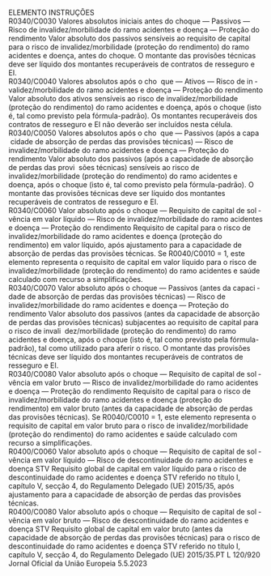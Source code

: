  
ELEMENTO  INSTRUÇÕES  
R0340/C0030  Valores absolutos iniciais antes 
do choque — Passivos — 
Risco de invalidez/morbilidade 
do ramo acidentes e doença — 
Proteção do rendimento  Valor absoluto dos passivos sensíveis ao requisito de capital para o risco de 
invalidez/morbilidade (proteção do rendimento) do ramo acidentes e doença, antes 
do choque. 
O montante das provisões técnicas deve ser líquido dos montantes recuperáveis de 
contratos de resseguro e EI.  
R0340/C0040  Valores absolutos após o cho ­
que — Ativos — Risco de in ­
validez/morbilidade do ramo 
acidentes e doença — Proteção 
do rendimento  Valor absoluto dos ativos sensíveis ao risco de invalidez/morbilidade (proteção do 
rendimento) do ramo acidentes e doença, após o choque (isto é, tal como previsto 
pela fórmula-padrão). 
Os montantes recuperáveis dos contratos de resseguro e EI não deverão ser 
incluídos nesta célula.  
R0340/C0050  Valores absolutos após o cho ­
que — Passivos (após a capa ­
cidade de absorção de perdas 
das provisões técnicas) — 
Risco de invalidez/morbilidade 
do ramo acidentes e doença — 
Proteção do rendimento  Valor absoluto dos passivos (após a capacidade de absorção de perdas das provi ­
sões técnicas) sensíveis ao risco de invalidez/morbilidade (proteção do rendimento) 
do ramo acidentes e doença, após o choque (isto é, tal como previsto pela 
fórmula-padrão). 
O montante das provisões técnicas deve ser líquido dos montantes recuperáveis de 
contratos de resseguro e EI.  
R0340/C0060  Valor absoluto após o choque 
— Requisito de capital de sol ­
vência em valor líquido — 
Risco de invalidez/morbilidade 
do ramo acidentes e doença — 
Proteção do rendimento  Requisito de capital para o risco de invalidez/morbilidade do ramo acidentes e 
doença (proteção do rendimento) em valor líquido, após ajustamento para a 
capacidade de absorção de perdas das provisões técnicas. 
Se R0040/C0010 = 1, este elemento representa o requisito de capital em valor 
líquido para o risco de invalidez/morbilidade (proteção do rendimento) do ramo 
acidentes e saúde calculado com recurso a simplificações.  
R0340/C0070  Valor absoluto após o choque 
— Passivos (antes da capaci ­
dade de absorção de perdas 
das provisões técnicas) — 
Risco de invalidez/morbilidade 
do ramo acidentes e doença — 
Proteção do rendimento  Valor absoluto dos passivos (antes da capacidade de absorção de perdas das 
provisões técnicas) subjacentes ao requisito de capital para o risco de invali ­
dez/morbilidade (proteção do rendimento) do ramo acidentes e doença, após o 
choque (isto é, tal como previsto pela fórmula-padrão), tal como utilizado para 
aferir o risco. 
O montante das provisões técnicas deve ser líquido dos montantes recuperáveis de 
contratos de resseguro e EI.  
R0340/C0080  Valor absoluto após o choque 
— Requisito de capital de sol ­
vência em valor bruto — Risco 
de invalidez/morbilidade do 
ramo acidentes e doença — 
Proteção do rendimento  Requisito de capital para o risco de invalidez/morbilidade do ramo acidentes e 
doença (proteção do rendimento) em valor bruto (antes da capacidade de absorção 
de perdas das provisões técnicas). 
Se R0040/C0010 = 1, este elemento representa o requisito de capital em valor 
bruto para o risco de invalidez/morbilidade (proteção do rendimento) do ramo 
acidentes e saúde calculado com recurso a simplificações.  
R0400/C0060  Valor absoluto após o choque 
— Requisito de capital de sol ­
vência em valor líquido — 
Risco de descontinuidade do 
ramo acidentes e doença STV  Requisito global de capital em valor líquido para o risco de descontinuidade do 
ramo acidentes e doença STV referido no título I, capítulo V, secção 4, do 
Regulamento Delegado (UE) 2015/35, após ajustamento para a capacidade de 
absorção de perdas das provisões técnicas.  
R0400/C0080  Valor absoluto após o choque 
— Requisito de capital de sol ­
vência em valor bruto — Risco 
de descontinuidade do ramo 
acidentes e doença STV  Requisito global de capital em valor bruto (antes da capacidade de absorção de 
perdas das provisões técnicas) para o risco de descontinuidade do ramo acidentes 
e doença STV referido no título I, capítulo V, secção 4, do Regulamento Delegado 
(UE) 2015/35.PT  L 120/920 Jornal Oficial da União Europeia 5.5.2023